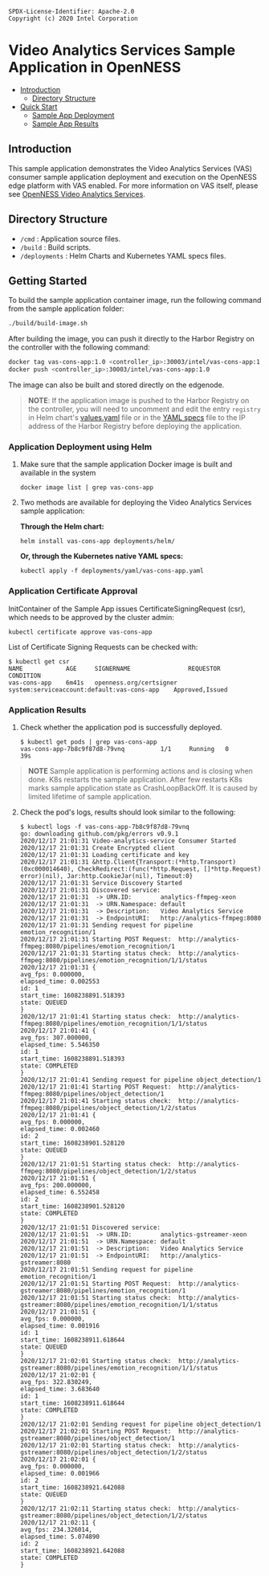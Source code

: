 ```text
SPDX-License-Identifier: Apache-2.0
Copyright (c) 2020 Intel Corporation
```

# Video Analytics Services Sample Application in OpenNESS

- [Introduction](#introduction)
  - [Directory Structure](#directory-structure)
- [Quick Start](#quick-start)
  - [Sample App Deployment](#sample-app-deployment)
  - [Sample App Results](#sample-app-results)

## Introduction

This sample application demonstrates the Video Analytics Services (VAS) consumer sample application deployment and execution on the OpenNESS edge platform with VAS enabled.
For more information on VAS itself, please see [OpenNESS Video Analytics Services](https://github.com/otcshare/specs/blob/master/doc/applications/openness_va_services.md).

## Directory Structure
- `/cmd` : Application source files.
- `/build` : Build scripts.
- `/deployments` : Helm Charts and Kubernetes YAML specs files.

## Getting Started
To build  the sample application container image, run the following command from the sample application folder:

```sh
./build/build-image.sh
```

After building the image, you can push it directly to the Harbor Registry on the controller with the following command:

```sh
docker tag vas-cons-app:1.0 <controller_ip>:30003/intel/vas-cons-app:1.0
docker push <controller_ip>:30003/intel/vas-cons-app:1.0
```

The image can also be built and stored directly on the edgenode.

> **NOTE**: If the application image is pushed to the Harbor Registry on the controller, you will need to uncomment and edit the entry `registry` in Helm chart's [values.yaml](./deployments/helm/values.yaml) file or in the [YAML specs](./deployments/yaml/vas-cons-app.yaml) file to the IP address of the Harbor Registry before deploying the application.

### Application Deployment using Helm

1. Make sure that the sample application Docker image is built and available in the system
    ```shell
    docker image list | grep vas-cons-app
    ```

2. Two methods are available for deploying the Video Analytics Services sample application:

    **Through the Helm chart:**
    ```shell
    helm install vas-cons-app deployments/helm/
    ```

    **Or, through the Kubernetes native YAML specs:**
    ```shell
    kubectl apply -f deployments/yaml/vas-cons-app.yaml
    ```

### Application Certificate Approval

InitContainer of the Sample App issues CertificateSigningRequest (csr), which needs to be approved by the cluster admin:

```shell
kubectl certificate approve vas-cons-app
```

List of Certificate Signing Requests can be checked with:

```shell
$ kubectl get csr
NAME            AGE     SIGNERNAME                REQUESTOR                                     CONDITION
vas-cons-app    6m41s   openness.org/certsigner   system:serviceaccount:default:vas-cons-app    Approved,Issued
```

### Application Results

1. Check whether the application pod is successfully deployed.
    ```shell
    $ kubectl get pods | grep vas-cons-app
    vas-cons-app-7b8c9f87d8-79vnq          1/1     Running   0          39s
    ```

> **NOTE** Sample application is performing actions and is closing when done. K8s restarts the sample application. After few restarts K8s marks sample application state as CrashLoopBackOff. It is caused by limited lifetime of sample application.

2. Check the pod's logs, results should look similar to the following:
    ```shell
    $ kubectl logs -f vas-cons-app-7b8c9f87d8-79vnq
    go: downloading github.com/pkg/errors v0.9.1
    2020/12/17 21:01:31 Video-analytics-service Consumer Started
    2020/12/17 21:01:31 Create Encrypted client
    2020/12/17 21:01:31 Loading certificate and key
    2020/12/17 21:01:31 &http.Client{Transport:(*http.Transport)(0xc000014640), CheckRedirect:(func(*http.Request, []*http.Request) error)(nil), Jar:http.CookieJar(nil), Timeout:0}
    2020/12/17 21:01:31 Service Discovery Started
    2020/12/17 21:01:31 Discovered service:
    2020/12/17 21:01:31  -> URN.ID:        analytics-ffmpeg-xeon
    2020/12/17 21:01:31  -> URN.Namespace: default
    2020/12/17 21:01:31  -> Description:   Video Analytics Service
    2020/12/17 21:01:31  -> EndpointURI:   http://analytics-ffmpeg:8080
    2020/12/17 21:01:31 Sending request for pipeline emotion_recognition/1
    2020/12/17 21:01:31 Starting POST Request:  http://analytics-ffmpeg:8080/pipelines/emotion_recognition/1
    2020/12/17 21:01:31 Starting status check:  http://analytics-ffmpeg:8080/pipelines/emotion_recognition/1/1/status
    2020/12/17 21:01:31 {
    avg_fps: 0.000000,
    elapsed_time: 0.002553
    id: 1
    start_time: 1608238891.518393
    state: QUEUED
    }
    2020/12/17 21:01:41 Starting status check:  http://analytics-ffmpeg:8080/pipelines/emotion_recognition/1/1/status
    2020/12/17 21:01:41 {
    avg_fps: 307.000000,
    elapsed_time: 5.546350
    id: 1
    start_time: 1608238891.518393
    state: COMPLETED
    }
    2020/12/17 21:01:41 Sending request for pipeline object_detection/1
    2020/12/17 21:01:41 Starting POST Request:  http://analytics-ffmpeg:8080/pipelines/object_detection/1
    2020/12/17 21:01:41 Starting status check:  http://analytics-ffmpeg:8080/pipelines/object_detection/1/2/status
    2020/12/17 21:01:41 {
    avg_fps: 0.000000,
    elapsed_time: 0.002460
    id: 2
    start_time: 1608238901.528120
    state: QUEUED
    }
    2020/12/17 21:01:51 Starting status check:  http://analytics-ffmpeg:8080/pipelines/object_detection/1/2/status
    2020/12/17 21:01:51 {
    avg_fps: 200.000000,
    elapsed_time: 6.552458
    id: 2
    start_time: 1608238901.528120
    state: COMPLETED
    }
    2020/12/17 21:01:51 Discovered service:
    2020/12/17 21:01:51  -> URN.ID:        analytics-gstreamer-xeon
    2020/12/17 21:01:51  -> URN.Namespace: default
    2020/12/17 21:01:51  -> Description:   Video Analytics Service
    2020/12/17 21:01:51  -> EndpointURI:   http://analytics-gstreamer:8080
    2020/12/17 21:01:51 Sending request for pipeline emotion_recognition/1
    2020/12/17 21:01:51 Starting POST Request:  http://analytics-gstreamer:8080/pipelines/emotion_recognition/1
    2020/12/17 21:01:51 Starting status check:  http://analytics-gstreamer:8080/pipelines/emotion_recognition/1/1/status
    2020/12/17 21:01:51 {
    avg_fps: 0.000000,
    elapsed_time: 0.001916
    id: 1
    start_time: 1608238911.618644
    state: QUEUED
    }
    2020/12/17 21:02:01 Starting status check:  http://analytics-gstreamer:8080/pipelines/emotion_recognition/1/1/status
    2020/12/17 21:02:01 {
    avg_fps: 322.830249,
    elapsed_time: 3.683640
    id: 1
    start_time: 1608238911.618644
    state: COMPLETED
    }
    2020/12/17 21:02:01 Sending request for pipeline object_detection/1
    2020/12/17 21:02:01 Starting POST Request:  http://analytics-gstreamer:8080/pipelines/object_detection/1
    2020/12/17 21:02:01 Starting status check:  http://analytics-gstreamer:8080/pipelines/object_detection/1/2/status
    2020/12/17 21:02:01 {
    avg_fps: 0.000000,
    elapsed_time: 0.001966
    id: 2
    start_time: 1608238921.642088
    state: QUEUED
    }
    2020/12/17 21:02:11 Starting status check:  http://analytics-gstreamer:8080/pipelines/object_detection/1/2/status
    2020/12/17 21:02:11 {
    avg_fps: 234.326014,
    elapsed_time: 5.074890
    id: 2
    start_time: 1608238921.642088
    state: COMPLETED
    }
    ```
